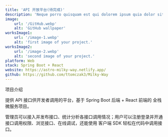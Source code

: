 ```yaml
---
title: 'API 开放平台(待完成)'
description: 'Neque porro quisquam est qui dolorem ipsum quia dolor sit amet, consectetur, adipisci'
image:
    url: '/GitHub.webp'
    alt: 'GitHub wallpaper'
worksImage1:
    url: '/image-1.webp'
    alt: 'first image of your project.'
worksImage2:
    url: '/image-2.webp'
    alt: 'second image of your project.'
platform: Web
stack: Spring Boot + React 
website: https://astro-milky-way.netlify.app/
github: https://github.com/ttomczak3/Milky-Way
---
```


项目介绍

提供 API 接口供开发者调用的平台，基于 Spring Boot 后端 + React 前端的 全栈微服务项目。

管理员可以接入并发布接口、统计分析各接口调用情况；用户可以注册登录并开通接口调用权限、浏览接口、在线调试，还能使用 客户端 SDK 轻松在代码中调用接口。

